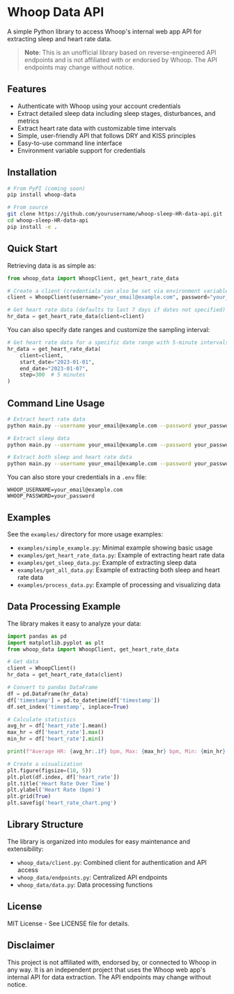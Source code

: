# Whoop Data API

A simple Python library to access Whoop's internal web app API for extracting sleep and heart rate data.

> **Note**: This is an unofficial library based on reverse-engineered API endpoints and is not affiliated with or endorsed by Whoop. The API endpoints may change without notice.

## Features

- Authenticate with Whoop using your account credentials
- Extract detailed sleep data including sleep stages, disturbances, and metrics
- Extract heart rate data with customizable time intervals
- Simple, user-friendly API that follows DRY and KISS principles
- Easy-to-use command line interface
- Environment variable support for credentials

## Installation

```bash
# From PyPI (coming soon)
pip install whoop-data

# From source
git clone https://github.com/yourusername/whoop-sleep-HR-data-api.git
cd whoop-sleep-HR-data-api
pip install -e .
```

## Quick Start

Retrieving data is as simple as:

```python
from whoop_data import WhoopClient, get_heart_rate_data

# Create a client (credentials can also be set via environment variables)
client = WhoopClient(username="your_email@example.com", password="your_password")

# Get heart rate data (defaults to last 7 days if dates not specified)
hr_data = get_heart_rate_data(client=client)
```

You can also specify date ranges and customize the sampling interval:

```python
# Get heart rate data for a specific date range with 5-minute intervals
hr_data = get_heart_rate_data(
    client=client,
    start_date="2023-01-01",
    end_date="2023-01-07",
    step=300  # 5 minutes
)
```

## Command Line Usage

```bash
# Extract heart rate data
python main.py --username your_email@example.com --password your_password --data-type heart_rate --from-date 2023-01-01 --to-date 2023-01-07

# Extract sleep data
python main.py --username your_email@example.com --password your_password --data-type sleep --from-date 2023-01-01 --to-date 2023-01-07

# Extract both sleep and heart rate data
python main.py --username your_email@example.com --password your_password --data-type all --from-date 2023-01-01 --to-date 2023-01-07
```

You can also store your credentials in a `.env` file:

```
WHOOP_USERNAME=your_email@example.com
WHOOP_PASSWORD=your_password
```

## Examples

See the `examples/` directory for more usage examples:

- `examples/simple_example.py`: Minimal example showing basic usage
- `examples/get_heart_rate_data.py`: Example of extracting heart rate data
- `examples/get_sleep_data.py`: Example of extracting sleep data
- `examples/get_all_data.py`: Example of extracting both sleep and heart rate data
- `examples/process_data.py`: Example of processing and visualizing data

## Data Processing Example

The library makes it easy to analyze your data:

```python
import pandas as pd
import matplotlib.pyplot as plt
from whoop_data import WhoopClient, get_heart_rate_data

# Get data
client = WhoopClient()
hr_data = get_heart_rate_data(client)

# Convert to pandas DataFrame
df = pd.DataFrame(hr_data)
df['timestamp'] = pd.to_datetime(df['timestamp'])
df.set_index('timestamp', inplace=True)

# Calculate statistics
avg_hr = df['heart_rate'].mean()
max_hr = df['heart_rate'].max()
min_hr = df['heart_rate'].min()

print(f"Average HR: {avg_hr:.1f} bpm, Max: {max_hr} bpm, Min: {min_hr} bpm")

# Create a visualization
plt.figure(figsize=(10, 5))
plt.plot(df.index, df['heart_rate'])
plt.title('Heart Rate Over Time')
plt.ylabel('Heart Rate (bpm)')
plt.grid(True)
plt.savefig('heart_rate_chart.png')
```

## Library Structure

The library is organized into modules for easy maintenance and extensibility:

- `whoop_data/client.py`: Combined client for authentication and API access
- `whoop_data/endpoints.py`: Centralized API endpoints
- `whoop_data/data.py`: Data processing functions

## License

MIT License - See LICENSE file for details.

## Disclaimer

This project is not affiliated with, endorsed by, or connected to Whoop in any way. It is an independent project that uses the Whoop web app's internal API for data extraction. The API endpoints may change without notice.
